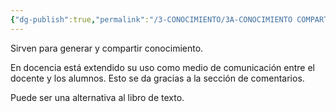 ```yaml
---
{"dg-publish":true,"permalink":"/3-CONOCIMIENTO/3A-CONOCIMIENTO COMPARTIDO/Blog/"}
---
```


Sirven para generar y compartir conocimiento.

En docencia está extendido su uso como medio de comunicación entre el docente y los alumnos. Esto se da gracias a la sección de comentarios.

Puede ser una alternativa al libro de texto.